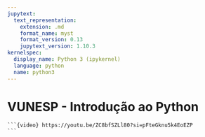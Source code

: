 ```yaml
---
jupytext:
  text_representation:
    extension: .md
    format_name: myst
    format_version: 0.13
    jupytext_version: 1.10.3
kernelspec:
  display_name: Python 3 (ipykernel)
  language: python
  name: python3
---
```


# VUNESP - Introdução ao Python



````
```{video} https://youtu.be/ZC8bfSZLl80?si=pFteGknu5k4EoEZP
```
````
